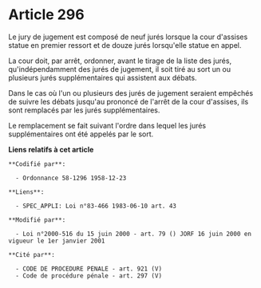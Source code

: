 # Article 296

Le jury de jugement est composé de neuf jurés lorsque la cour d'assises statue en premier ressort et de douze jurés
lorsqu'elle statue en appel.

La cour doit, par arrêt, ordonner, avant le tirage de la liste des jurés, qu'indépendamment des jurés de jugement, il soit
tiré au sort un ou plusieurs jurés supplémentaires qui assistent aux débats.

Dans le cas où l'un ou plusieurs des jurés de jugement seraient empêchés de suivre les débats jusqu'au prononcé de l'arrêt de
la cour d'assises, ils sont remplacés par les jurés supplémentaires.

Le remplacement se fait suivant l'ordre dans lequel les jurés supplémentaires ont été appelés par le sort.

**Liens relatifs à cet article**

	**Codifié par**:

	  - Ordonnance 58-1296 1958-12-23

	**Liens**:

	  - SPEC_APPLI: Loi n°83-466 1983-06-10 art. 43

	**Modifié par**:

	  - Loi n°2000-516 du 15 juin 2000 - art. 79 () JORF 16 juin 2000 en vigueur le 1er janvier 2001

	**Cité par**:

	  - CODE DE PROCEDURE PENALE - art. 921 (V)
	  - Code de procédure pénale - art. 297 (V)
